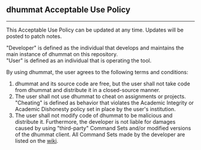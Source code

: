 ## dhummat Acceptable Use Policy
---
This Acceptable Use Policy can be updated at any time. Updates will be posted to patch notes.

"Developer" is defined as the individual that develops and maintains the main instance of dhummat on this repository.  
"User" is defined as an individual that is operating the tool.  

By using dhummat, the user agrees to the following terms and conditions: 
1. dhummat and its source code are free, but the user shall not take code from dhummat and distribute it in a closed-source manner.
2. The user shall not use dhummat to cheat on assignments or projects. "Cheating" is defined as behavior that violates the Academic Integrity or Academic Dishonesty policy set in place by the user's institution.
3. The user shall not modify code of dhummat to be malicious and distribute it. Furthermore, the developer is not liable for damages caused by using "third-party" Command Sets and/or modified versions of the dhummat client. All Command Sets made by the developer are listed on the [wiki]().